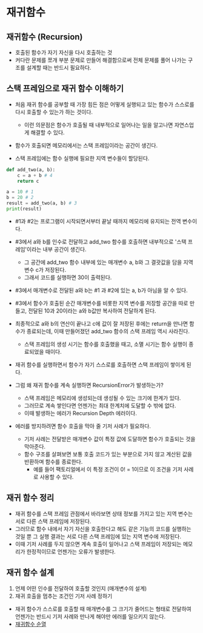 # 재귀함수

## 재귀함수 (Recursion)
-  호출된 함수가 자기 자신을 다시 호출하는 것
-  커다란 문제를 쪼개 부분 문제로 만들어 해결함으로써 전체 문제를 풀어 나가는 구조를 설계할 때는 반드시 필요하다.

## 스택 프레임으로 재귀 함수 이해하기
- 처음 재귀 함수를 공부할 때 가장 힘든 점은 어떻게 실행되고 있는 함수가 스스로를 다시 호출할 수 있는가 하는 것이다.
  - 이런 의문점은 함수가 호출될 때 내부적으로 일어나는 일을 알고나면 자연스업게 해결할 수 있다.

- 함수가 호출되면 메모리에서는 스택 프레임이라는 공간이 생긴다.
- 스택 프레임에는 함수 실행에 필요한 지역 변수들이 할당된다.

```python
def add_two(a, b):
    c = a + b # 4
    return c

a = 10 # 1
b = 20 # 2
result = add_two(a, b) # 3
print(result)
```

- #1과 #2는 프로그램이 시작되면서부터 끝날 때까지 메모리에 유지되는 전역 변수이다.
- #3에서 a와 b를 인수로 전달하고 add_two 함수를 호출하면 내부적으로 '스택 프레임'이라는 내부 공간이 생긴다.
  - 그 공간에 add_two 함수 내부에 있는 매개변수 a, b와 그 결괏값을 담을 지역 변수 c가 저장된다.
  - 그래서 코드를 실행하면 30이 출력된다. 

- #3에서 매개변수로 전달된 a와 b는 #1 과 #2에 있는 a, b가 아님을 알 수 있다.
- #3에서 함수가 호출된 순간 매개변수를 비롯한 지역 변수를 저장할 공간을 따로 만들고, 전달된 10과 20이라는 a와 b값만 복사하여 전달하게 된다.
- 최종적으로 a와 b의 연산이 끝나고 c에 값이 잘 저장된 후에는 return을 만나면 함수가 종료되는데, 이때 만들어졌던 add_two 함수의 스택 프레임 역시 사라진다.
  - 스택 프레임의 생성 시기는 함수를 호출했을 때고, 소멸 시기는 함수 실행이 종료되었을 때이다. 

- 재귀 함수를 실행하면서 함수가 자기 스스로를 호출하면 스택 프레임이 쌓이게 된다.
- 그럼 왜 재귀 함수를 계속 실행하면 RecursionError가 발생하는가?
  -  스택 프레임은 메모리에 생성되는데 생성될 수 있는 크기에 한계가 있다.
  -  그러므로 계속 쌓인다면 언젠가는 최대 한계치에 도달할 수 밖에 없다.
    - 이때 발생하는 에러가 Recursion Depth 에러이다.
- 에러를 방지하려면 함수 호출을 막아 줄 기저 사례가 필요하다.
  - 기저 사례는 전달받은 매개변수 값이 특정 값에 도달하면 함수가 호출되는 것을 막아준다.
  - 함수 구조를 살펴보면 보통 호출 코드가 있는 부분으로 가지 않고 계산된 값을 반환하며 함수를 종료한다.
    - 예를 들어 팩토리얼에서 이 특정 조건이 0! = 1이므로 이 조건을 기저 사례로 사용할 수 있다.

## 재귀 함수 정리
- 재귀 함수를 스택 프레임 관점에서 바라보면 상태 정보를 가지고 있는 지역 변수는 서로 다른 스택 프레임에 저장된다.
- 그러므로 함수 내에서 자기 자신을 호출한다고 해도 같은 기능의 코드를 실행하는 것일 뿐 그 실행 결과는 서로 다른 스택 프레임에 있는 지역 변수에 저장된다.
- 이때 기저 사례를 두지 않으면 계속 호출이 일어나고 스택 프레임이 저장되는 메모리가 한정적이므로 언젠가는 오류가 발생한다.

## 재귀 함수 설계
1. 언제 어떤 인수를 전달하여 호출할 것인지 (매개변수의 설계)
2. 재귀 호출을 멈추는 조건인 기저 사례 정하기

- 재귀 함수가 스스로를 호출할 때 매개변수를 그 크기가 줄어드는 형태로 전달하여 언젠가는 반드시 기저 사례와 만나게 해야만 에러를 일으키지 않는다.
- [재귀함수 순열](https://thebook.io/080200/ch01/01/03-03/)

